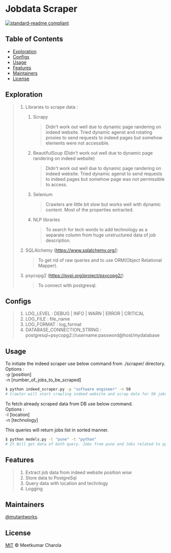 # Jobdata Scraper

[![standard-readme compliant](https://img.shields.io/badge/jobdata%20scraper-mutantworks-brightgreen.svg?style=flat-square)](https://github.com/mutantworks/jobdatascraper)



## Table of Contents

- [Exploration](#exploration)
- [Configs](#configs)
- [Usage](#usage)
- [Features](#feature)
- [Maintainers](#maintainers)
- [License](#license)

## Exploration

> 1. Libraries to scrape data : 
>    1. Scrapy 
>       > Didn't work out well due to dynamic page randering on indeed website. Tried dynamic agenst and rotating proxies to send requests to indeed pages but somehow elements were not accessible.   
>    2. BeautifulSoup (Didn't work out well due to dynamic page randering on indeed website)
>       > Didn't work out well due to dynamic page randering on indeed website. Tried dynamic agenst to send requests to indeed pages but somehow page was not permissible to access. 
>    3. Selenium 
>       > Crawlers are little bit slow but works well with dynamic content. Most of the properties extracted.
>    4. NLP libraries 
>       > To search for tech words to add technology as a separate column from huge unstructured data of job description.
> 
> 2. SQLAlchemy (https://www.sqlalchemy.org/)
>    > To get rid of raw queries and to use ORM(Object Relational Mapper).
>    
> 3. psycopg2 (https://pypi.org/project/psycopg2/)
>    > To connect with postgresql.



## Configs
> 1. LOG_LEVEL : DEBUG | INFO | WARN | ERROR | CRITICAL
> 2. LOG_FILE : file_name
> 3. LOG_FORMAT : log_format
> 4. DATABASE_CONNECTION_STRING : postgresql+psycopg2://username:password@host/mydatabase

## Usage

To initiate the indeed scraper use below command from ./scraper/ directory. \
Options : \
-p [position] \
-n [number_of_jobs_to_be_scraped]

```sh
$ python indeed_scraper.py -p "software engineer" -n 50
# Crawler will start crawling indeed website and scrap data for 50 jobs for software engineer position 
```
To fetch already scraped data from DB use below command. \
Options : \
-l [location] \
-n [technology]

This queries will return jobs list in sorted manner.

```sh
$ python models.py -l "pune" -t "python"
# It Will get data of both query. Jobs from pune and Jobs related to python technology. 
```

## Features
> 1. Extract job data from indeed website position wise
> 2. Store data to PostgreSql
> 3. Query data with location and technlogy
> 4. Logging


## Maintainers

[@mutantworks](https://github.com/mutantworks).

## License

[MIT](LICENSE) © Meetkumar Charola
